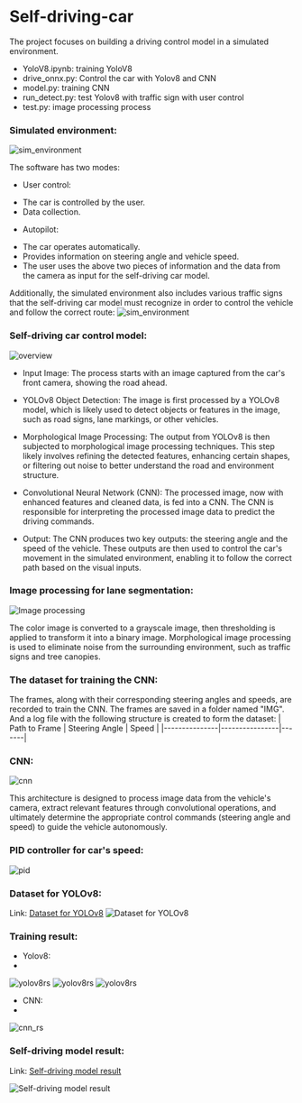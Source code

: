 # Self-driving-car
The project focuses on building a driving control model in a simulated environment.

- YoloV8.ipynb: training YoloV8
- drive_onnx.py: Control the car with Yolov8 and CNN
- model.py: training CNN
- run_detect.py: test Yolov8 with traffic sign with user control
- test.py: image processing process

### Simulated environment:
![sim_environment](resource/project_overview/sim_en.png)

The software has two modes:
- User control:
+ The car is controlled by the user.
+ Data collection.

- Autopilot:
+ The car operates automatically.
+ Provides information on steering angle and vehicle speed.
+ The user uses the above two pieces of information and the data from the camera as input for the self-driving car model.

Additionally, the simulated environment also includes various traffic signs that the self-driving car model must recognize in order to control the vehicle and follow the correct route:
![sim_environment](resource/project_overview/traffic_sign.png)

### Self-driving car control model:
![overview](resource/project_overview/overview.png)

- Input Image: The process starts with an image captured from the car's front camera, showing the road ahead.

- YOLOv8 Object Detection: The image is first processed by a YOLOv8 model, which is likely used to detect objects or features in the image, such as road signs, lane markings, or other vehicles.

- Morphological Image Processing: The output from YOLOv8 is then subjected to morphological image processing techniques. This step likely involves refining the detected features, enhancing certain shapes, or filtering out noise to better understand the road and environment structure.

- Convolutional Neural Network (CNN): The processed image, now with enhanced features and cleaned data, is fed into a CNN. The CNN is responsible for interpreting the processed image data to predict the driving commands.

- Output: The CNN produces two key outputs: the steering angle and the speed of the vehicle. These outputs are then used to control the car's movement in the simulated environment, enabling it to follow the correct path based on the visual inputs.

### Image processing for lane segmentation:
![Image processing](resource/img_processing/img_pro_rs.png)

The color image is converted to a grayscale image, then thresholding is applied to transform it into a binary image. Morphological image processing is used to eliminate noise from the surrounding environment, such as traffic signs and tree canopies.

### The dataset for training the CNN:
The frames, along with their corresponding steering angles and speeds, are recorded to train the CNN.
The frames are saved in a folder named "IMG". 
And a log file with the following structure is created to form the dataset:
| Path to Frame | Steering Angle | Speed |
|---------------|----------------|-------|

### CNN:
![cnn](resource/model/cnn_struc.png)

This architecture is designed to process image data from the vehicle's camera, extract relevant features through convolutional operations, and ultimately determine the appropriate control commands (steering angle and speed) to guide the vehicle autonomously.

### PID controller for car's speed:
![pid](resource/project_overview/pid.png)

### Dataset for YOLOv8:
Link: [Dataset for YOLOv8](https://universe.roboflow.com/fall-detection-d9pcq/traffic_signs-b44bs/dataset/2)
![Dataset for YOLOv8](resource/train/yolov8_dts.png)

### Training result:

- Yolov8:
- 
![yolov8rs](resource/model/yolov8_rs.png)
![yolov8rs](resource/model/cf_matrix.png)
![yolov8rs](resource/model/yolov8_loss.png)

- CNN:
- 
![cnn_rs](resource/model/cnn_loss.png)

### Self-driving model result:
Link: [Self-driving model result](https://www.youtube.com/watch?v=MrlXo3VNO34)

![Self-driving model result](resource/project_overview/running.png)
